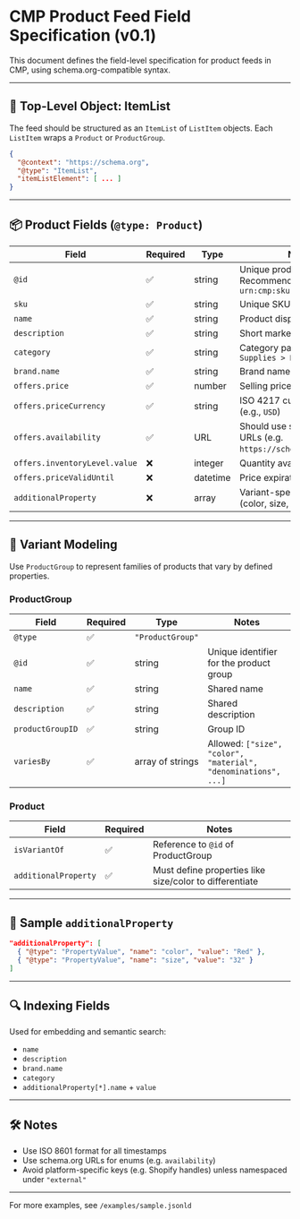 # CMP Product Feed Field Specification (v0.1)

This document defines the field-level specification for product feeds in CMP, using schema.org-compatible syntax.

---

## 🎯 Top-Level Object: ItemList

The feed should be structured as an `ItemList` of `ListItem` objects. Each `ListItem` wraps a `Product` or `ProductGroup`.

```json
{
  "@context": "https://schema.org",
  "@type": "ItemList",
  "itemListElement": [ ... ]
}
```

---

## 📦 Product Fields (`@type: Product`)

| Field | Required | Type | Notes |
|-------|----------|------|-------|
| `@id` | ✅ | string | Unique product URI. Recommended: `urn:cmp:sku:{domain}:{sku}` |
| `sku` | ✅ | string | Unique SKU ID |
| `name` | ✅ | string | Product display name |
| `description` | ✅ | string | Short marketing description |
| `category` | ✅ | string | Category path, e.g. `"Pet Supplies > Dog Toys"` |
| `brand.name` | ✅ | string | Brand name |
| `offers.price` | ✅ | number | Selling price |
| `offers.priceCurrency` | ✅ | string | ISO 4217 currency code (e.g., `USD`) |
| `offers.availability` | ✅ | URL | Should use schema.org URLs (e.g. `https://schema.org/InStock`) |
| `offers.inventoryLevel.value` | ❌ | integer | Quantity available |
| `offers.priceValidUntil` | ❌ | datetime | Price expiration date |
| `additionalProperty` | ❌ | array | Variant-specific attributes (color, size, material, etc.) |

---

## 🧬 Variant Modeling

Use `ProductGroup` to represent families of products that vary by defined properties.

### ProductGroup

| Field | Required | Type | Notes |
|-------|----------|------|-------|
| `@type` | ✅ | `"ProductGroup"` | |
| `@id` | ✅ | string | Unique identifier for the product group |
| `name` | ✅ | string | Shared name |
| `description` | ✅ | string | Shared description |
| `productGroupID` | ✅ | string | Group ID |
| `variesBy` | ✅ | array of strings | Allowed: `["size", "color", "material", "denominations", ...]` |

### Product

| Field | Required | Notes |
|-------|----------|-------|
| `isVariantOf` | ✅ | Reference to `@id` of ProductGroup |
| `additionalProperty` | ✅ | Must define properties like size/color to differentiate |

---

## 🧰 Sample `additionalProperty`

```json
"additionalProperty": [
  { "@type": "PropertyValue", "name": "color", "value": "Red" },
  { "@type": "PropertyValue", "name": "size", "value": "32" }
]
```

---

## 🔍 Indexing Fields

Used for embedding and semantic search:

- `name`
- `description`
- `brand.name`
- `category`
- `additionalProperty[*].name` + `value`

---

## 🛠 Notes

- Use ISO 8601 format for all timestamps
- Use schema.org URLs for enums (e.g. `availability`)
- Avoid platform-specific keys (e.g. Shopify handles) unless namespaced under `"external"`

---

For more examples, see `/examples/sample.jsonld`
